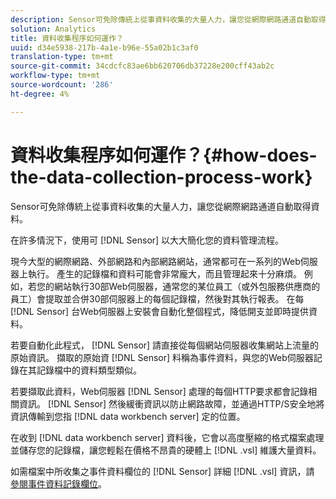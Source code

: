 ```yaml
---
description: Sensor可免除傳統上從事資料收集的大量人力，讓您從網際網路通道自動取得資料。
solution: Analytics
title: 資料收集程序如何運作？
uuid: d34e5938-217b-4a1e-b96e-55a02b1c3af0
translation-type: tm+mt
source-git-commit: 34cdcfc83ae6bb620706db37228e200cff43ab2c
workflow-type: tm+mt
source-wordcount: '286'
ht-degree: 4%

---
```



# 資料收集程序如何運作？{#how-does-the-data-collection-process-work}

Sensor可免除傳統上從事資料收集的大量人力，讓您從網際網路通道自動取得資料。

在許多情況下，使用可 [!DNL Sensor] 以大大簡化您的資料管理流程。

現今大型的網際網路、外部網路和內部網路網站，通常都可在一系列的Web伺服器上執行。 產生的記錄檔和資料可能會非常龐大，而且管理起來十分麻煩。 例如，若您的網站執行30部Web伺服器，通常您的某位員工（或外包服務供應商的員工）會提取並合併30部伺服器上的每個記錄檔，然後對其執行報表。 在每 [!DNL Sensor] 台Web伺服器上安裝會自動化整個程式，降低開支並即時提供資料。

若要自動化此程式， [!DNL Sensor] 請直接從每個網站伺服器收集網站上流量的原始資訊。 擷取的原始資 [!DNL Sensor] 料稱為事件資料，與您的Web伺服器記錄在其記錄檔中的資料類型類似。

若要擷取此資料，Web伺服器 [!DNL Sensor] 處理的每個HTTP要求都會記錄相關資訊。 [!DNL Sensor] 然後緩衝資訊以防止網路故障，並通過HTTP/S安全地將資訊傳輸到您指 [!DNL data workbench server] 定的位置。

在收到 [!DNL data workbench server] 資料後，它會以高度壓縮的格式檔案處理並儲存您的記錄檔，讓您輕鬆在價格不昂貴的硬體上 [!DNL .vsl] 維護大量資料。

如需檔案中所收集之事件資料欄位的 [!DNL Sensor] 詳細 [!DNL .vsl] 資訊，請 [參閱事件資料記錄欄位](../../home/c-snsr-ovrvw/c-evnt-data-rcd-flds/c-evnt-data-rcd-flds.md#concept-ed2a8797cb5b4995b55ffd50a9f12a44)。
